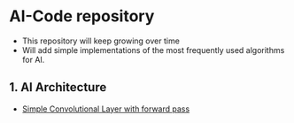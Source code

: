 # AI-Code repository
* This repository will keep growing over time
* Will add simple implementations of the most frequently used algorithms for AI.

## 1. AI Architecture
* [Simple Convolutional Layer with forward pass](https://github.com/HammadFahimS/AI-coding/blob/main/SimpleConvNet.ipynb)

